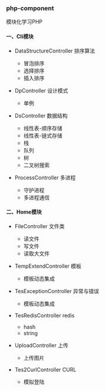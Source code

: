 ### php-component

模块化学习PHP

#### 一、Cli模块
* DataStructureController 排序算法
    * 冒泡排序
    * 选择排序
    * 插入排序
    
* DpController 设计模式
    * 单例
    
* DsController 数据结构
    * 线性表-顺序存储
    * 线性表-链式存储
    * 栈
    * 队列
    * 树
    * 二叉树搜索
    
* ProcessController 多进程
    * 守护进程
    * 多进程通信
    


#### 二、Home模块
* FileController 文件类
    * 读文件
    * 写文件
    * 读取大文件
    
* TempExtendController 模板
    * 模板动态集成
    
* TesExceptionController 异常与错误
    * 模板动态集成
    
* TesRedisController redis
    * hash
    * string
    
* UploadController 上传
    * 上传图片
    
* Tes2CurlController CURL
    * 模拟登陆
    